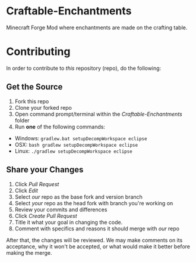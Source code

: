 Craftable-Enchantments
======================

Minecraft Forge Mod where enchantments are made on the crafting table.

# Contributing

In order to contribute to _this_ repository (repo), do the following:

## Get the Source
1. Fork this repo
2. Clone your forked repo
3. Open command prompt/terminal within the _Craftable-Enchantments_ folder
4. Run __one__ of the following commands:
  - Windows: `gradlew.bat setupDecompWorkspace eclipse`
  - OSX: `bash gradlew setupDecompWorkspace eclipse`
  - Linux: `./gradlew setupDecompWorkspace eclipse`

## Share your Changes
1. Click _Pull Request_
2. Click _Edit_
3. Select _our_ repo as the base fork and version branch
4. Select _your_ repo as the head fork with branch you're working on
5. Review your commits and differences
6. Click _Create Pull Request_
7. Title it what your goal in changing the code.
8. Comment with specifics and reasons it should merge with _our_ repo

After that, the changes will be reviewed. We may make comments on its acceptance, why it won't be accepted, or what would make it better before making the merge.
